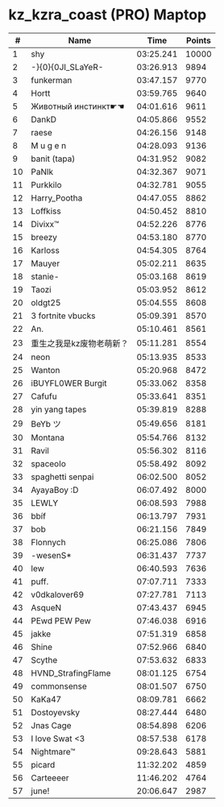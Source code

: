 # kz_kzra_coast (PRO) Maptop

|  # | Name | Time | Points |
|-------------- | -------------- | -------------- | -------------- | 
| 1 | shy | 03:25.241 | 10000 | 
| 2 | -}{0}{0JI_SLaYeR- | 03:26.913 | 9894 | 
| 3 | funkerman | 03:47.157 | 9770 | 
| 4 | Hortt | 03:59.765 | 9640 | 
| 5 | Животный инстинкт☛☚ | 04:01.616 | 9611 | 
| 6 | DankD | 04:05.866 | 9552 | 
| 7 | raese | 04:26.156 | 9148 | 
| 8 | M u g e n | 04:28.093 | 9136 | 
| 9 | banit (tapa) | 04:31.952 | 9082 | 
| 10 | PaNlk | 04:32.367 | 9071 | 
| 11 | Purkkilo | 04:32.781 | 9055 | 
| 12 | Harry_Pootha | 04:47.055 | 8862 | 
| 13 | Loffkiss | 04:50.452 | 8810 | 
| 14 | Divixx™ | 04:52.226 | 8776 | 
| 15 | breezy | 04:53.180 | 8770 | 
| 16 | Karloss | 04:54.305 | 8764 | 
| 17 | Mauyer | 05:02.211 | 8635 | 
| 18 | stanie- | 05:03.168 | 8619 | 
| 19 | Taozi | 05:03.952 | 8612 | 
| 20 | oldgt25 | 05:04.555 | 8608 | 
| 21 | 3 fortnite vbucks | 05:09.391 | 8570 | 
| 22 | An. | 05:10.461 | 8561 | 
| 23 | 重生之我是kz废物老萌新？ | 05:11.281 | 8554 | 
| 24 | neon | 05:13.935 | 8533 | 
| 25 | Wanton | 05:20.968 | 8472 | 
| 26 | iBUYFL0WER Burgit | 05:33.062 | 8358 | 
| 27 | Cafufu | 05:33.641 | 8351 | 
| 28 | yin yang tapes | 05:39.819 | 8288 | 
| 29 | BeYb ツ | 05:49.656 | 8181 | 
| 30 | Montana | 05:54.766 | 8132 | 
| 31 | Ravil | 05:56.302 | 8116 | 
| 32 | spaceoIo | 05:58.492 | 8092 | 
| 33 | spaghetti senpai | 06:02.500 | 8052 | 
| 34 | AyayaBoy :D | 06:07.492 | 8000 | 
| 35 | LEWLY | 06:08.593 | 7988 | 
| 36 | b⁧⁧bíf | 06:13.797 | 7931 | 
| 37 | bob | 06:21.156 | 7849 | 
| 38 | Flonnych | 06:25.086 | 7806 | 
| 39 | -wesenS* | 06:31.437 | 7737 | 
| 40 | lew | 06:40.593 | 7636 | 
| 41 | puff. | 07:07.711 | 7333 | 
| 42 | v0dkalover69 | 07:27.781 | 7113 | 
| 43 | 󠀡󠀡⁧⁧AsqueN | 07:43.437 | 6945 | 
| 44 | PEwd PEW Pew | 07:46.038 | 6916 | 
| 45 | jakke | 07:51.319 | 6858 | 
| 46 | Shine | 07:52.966 | 6840 | 
| 47 | Scythe | 07:53.632 | 6833 | 
| 48 | HVND_StrafingFlame | 08:01.125 | 6754 | 
| 49 | commonsense | 08:01.507 | 6750 | 
| 50 | KaKa47 | 08:09.781 | 6662 | 
| 51 | Dostoyevsky | 08:27.444 | 6480 | 
| 52 | Jnas Cage | 08:54.898 | 6206 | 
| 53 | I love Swat <3 | 08:57.538 | 6178 | 
| 54 | Nightmare™ | 09:28.643 | 5881 | 
| 55 | picard | 11:32.202 | 4859 | 
| 56 | Carteeeer | 11:46.202 | 4764 | 
| 57 | june! | 20:06.647 | 2987 | 

